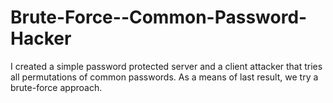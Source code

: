 # Brute-Force--Common-Password-Hacker
I created a simple password protected server and a client attacker that tries all permutations of common passwords. As a means of last result, we try a brute-force approach. 
